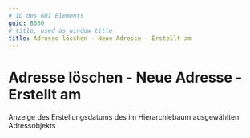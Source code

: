 ```yaml
---
# ID des GUI Elements
guid: 8050
# title, used as window title
title: Adresse löschen - Neue Adresse - Erstellt am
---
```


# Adresse löschen - Neue Adresse - Erstellt am

Anzeige des Erstellungsdatums des im Hierarchiebaum ausgewählten Adressobjekts


